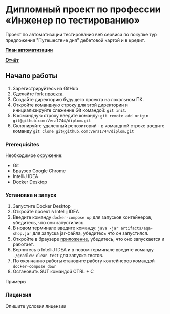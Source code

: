 # Дипломный проект по профессии «Инженер по тестированию»
Проект по автоматизации тестирования веб сервиса по покупке тур предложения "Путешествие дня" дебетовой картой и в кредит.

[**План автоматизации**](https://github.com/Vera1744/diplom/blob/main/docs/plan.md)

[**Отчёт**]()

## Начало работы
1. Зарегистрируйтесь на GitHub
2. Сделайте fork [проекта](https://github.com/Vera1744/diplom).
2. Создайте директорию будущего проекта на локальном ПК.
3. Откройте командную строку для этой директории и инициализируйте слежение Git командой: `git init`.
5. В командную строку введите команду:  `git remote add origin git@github.com:Vera1744/diplom.git`
6. Склонируйте удаленный репозиторий - в командной строке введите команду `git clone git@github.com:Vera1744/diplom.git`

### Prerequisites

Необходимое окружение:

* Git
* Браузер Google Chrome
* IntelliJ IDEA
* Docker Desktop


### Установка и запуск

1. Запустите Docker Desktop
2. Откройте проект в Intellij IDEA 
3. Введите команду `docker-compose up` для запусков контейнеров, убедитесь, что они запустились.
4. В новом терминале введите команду: `java -jar artifacts/aqa-shop.jar` для запуска jar-файла, убедитесь что он запустился.
5. Откройте в браузере [приложение](http://localhost:8080/), убедитесь, что оно запускается и работает.
6. Вернитесь в IntelliJ IDEA и в новом терминале введите команду `./gradlew clean test` для запуска тестов.
7. По окончанию работы становите работу контейнеров командой `docker-compose down`
8. Остановить SUT командой CTRL + C

Примеры
### Лицензия
Опишите условия лицензии
